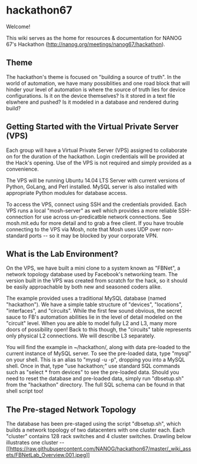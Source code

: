 # hackathon67

Welcome!

This wiki serves as the home for resources & documentation for NANOG 67's Hackathon (http://nanog.org/meetings/nanog67/hackathon).


## Theme
The hackathon's theme is focused on "building a source of truth".  In the world of automation, we have many possiblities and one road block that will hinder your level of automation is where the source of truth lies for device configurations.  Is it on the device themselves?  Is it stored in a text file elswhere and pushed?  Is it modeled in a database and rendered during build?


## Getting Started with the Virtual Private Server (VPS)
Each group will have a Virtual Private Server (VPS) assigned to collaborate on for the duration of the hackathon.  Login credentials will be provided at the Hack's opening.  Use of the VPS is not required and simply provided as a convenience.

The VPS will be running Ubuntu 14.04 LTS Server with current versions of Python, GoLang, and Perl installed.  MySQL server is also installed with appropriate Python modules for database access.

To access the VPS, connect using SSH and the credentials provided.  Each VPS runs a local "mosh-server" as well which provides a more reliable SSH-connection for use across un-predicatble network connections.  See mosh.mit.edu for more detail and to grab a free client.  If you have trouble connecting to the VPS via Mosh, note that Mosh uses UDP over non-standard ports -- so it may be blocked by your corporate VPN.


## What is the Lab Environment?
On the VPS, we have built a mini clone to a system known as "FBNet", a network topology database used by Facebook's networking team.  The version built in the VPS was created from scratch for the hack, so it should be easily approachable by both new and seasoned coders alike.

The example provided uses a traditional MySQL database (named "hackathon").  We have a simple table structure of "devices", "locations", "interfaces", and "circuits".  While the first few sound obvious, the secret sauce to FB's automation abilities lie in the level of detail modeled on the "circuit" level.  When you are able to model fully L2 and L3, many more doors of possibility open!  Back to this though, the "circuits" table represents only physical L2 connections.  We will describe L3 separately.

You will find the example in ~/hackathon/, along with data pre-loaded to the current instance of MySQL server.  To see the pre-loaded data, type "mysql" on your shell.  This is an alias to "mysql -u<username> -p<password>", dropping you into a MySQL shell.  Once in that, type "use hackathon;" use standard SQL commands such as "select * from devices" to see the pre-loaded data.  Should you need to reset the database and pre-loaded data, simply run "dbsetup.sh" from the "hackathon" directory.  The full SQL schema can be found in that shell script too!

## The Pre-staged Network Topology
The database has been pre-staged using the script "dbsetup.sh", which builds a network topology of two datacenters with one cluster each.  Each "cluster" contains 128 rack switches and 4 cluster switches.  Drawling below illustrates one cluster --
[[https://raw.githubusercontent.com/NANOG/hackathon67/master/_wiki_assets/FBNetLab_Overview.001.jpeg]]
